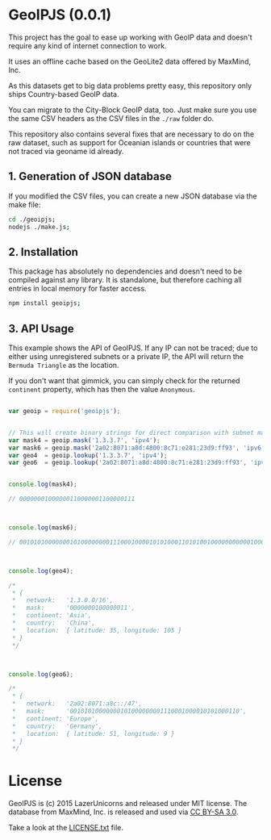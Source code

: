 
# GeoIPJS (0.0.1)

This project has the goal to ease up working with
GeoIP data and doesn't require any kind of internet
connection to work.

It uses an offline cache based on the GeoLite2 data
offered by MaxMind, Inc.

As this datasets get to big data problems pretty easy,
this repository only ships Country-based GeoIP data.

You can migrate to the City-Block GeoIP data, too.
Just make sure you use the same CSV headers as the CSV
files in the `./raw` folder do.


This repository also contains several fixes that are
necessary to do on the raw dataset, such as support
for Oceanian islands or countries that were not traced
via geoname id already.


## 1. Generation of JSON database

If you modified the CSV files, you can create a new
JSON database via the make file:

```bash
cd ./geoipjs;
nodejs ./make.js;
```


## 2. Installation

This package has absolutely no dependencies and doesn't need to
be compiled against any library. It is standalone, but therefore
caching all entries in local memory for faster access.

```bash
npm install geoipjs;
```


## 3. API Usage

This example shows the API of GeoIPJS. If any IP can not be traced;
due to either using unregistered subnets or a private IP, the API
will return the `Bermuda Triangle` as the location.

If you don't want that gimmick, you can simply check for the
returned `continent` property, which has then the value `Anonymous`.


```javascript

var geoip = require('geoipjs');


// This will create binary strings for direct comparison with subnet masks in correct network-byte order
var mask4 = geoip.mask('1.3.3.7', 'ipv4');
var mask6 = geoip.mask('2a02:8071:a8d:4800:8c71:e281:23d9:ff93', 'ipv6');
var geo4  = geoip.lookup('1.3.3.7', 'ipv4');
var geo6  = geoip.lookup('2a02:8071:a8d:4800:8c71:e281:23d9:ff93', 'ipv6');


console.log(mask4);

// 00000001000000110000001100000111



console.log(mask6);

// 00101010000000101000000001110001000010101000110101001000000000001000110001110001111000101000000100100011110110011111111110010011



console.log(geo4);

/*
 * {
 *   network:   '1.3.0.0/16',
 *   mask:      '0000000100000011',
 *   continent: 'Asia',
 *   country:   'China',
 *   location:  { latitude: 35, longitude: 105 }
 * }
 */



console.log(geo6);

/*
 * {
 *   network:   '2a02:8071:a8c::/47',
 *   mask:      '00101010000000101000000001110001000010101000110',
 *   continent: 'Europe',
 *   country:   'Germany',
 *   location:  { latitude: 51, longitude: 9 }
 * }
 */
```


# License

GeoIPJS is (c) 2015 LazerUnicorns and released under MIT license.
The database from MaxMind, Inc. is released and used via [CC BY-SA 3.0](https://creativecommons.org/licenses/by-sa/3.0/).

Take a look at the [LICENSE.txt](./LICENSE.txt) file.
